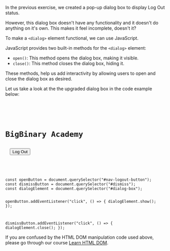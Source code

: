 In the previous exercise,
we created a pop-up dialog
box to display Log Out
status.

However, this dialog box
doesn't have any functionality
and it doesn't do anything on
it's own.
This makes it feel
incomplete, doesn't it?

To make a `<dialog>` element
functional,
we can use JavaScript.

JavaScript provides two
built-in methods for the
`<dialog>` element:
- `open()`: This method opens
  the dialog box,
  making it visible.
- `close()`: This method closes
  the dialog box, hiding it.

These methods, help us add
interactivity by allowing
users to open and close
the dialog box as desired.

Let us take a look at the
the upgraded dialog box in
the code example below:

<codeblock language="javascript" type="lesson">
<code>
<panel language="html">
<div class="nav">
  <h1>BigBinary Academy</h1>
  <button id="nav-logout-button">Log Out</button>
  <dialog id="dialog-box">
    <p>You have been successfully logged out.</p>
    <button id="dismiss">Dismiss</button>
  </dialog>
</div>
</panel>
<panel language="css" hidden="true">
.nav {
  display: flex;
  justify-content: space-around;
  background-color: blue;
  color: white;
}
#nav-logout-button {
  margin: 5px;
  background-color: green;
  color: white;
  border: none;
  height: 35px;
  margin: 20px;
  border-radius: 5px;
}
#dialog-box {
  position: absolute;
  width: 50%;
  margin: auto;
  text-align: center;
  border: 1px solid blue;
}
#dismiss {
  background-color: red;
  color: white;
  border: none;
  margin: 5px auto;
  padding: 5px;
  border-radius: 5px;
}
</panel>
<panel language="javascript">
const openButton = document.querySelector("#nav-logout-button");
const dismissButton = document.querySelector("#dismiss");
const dialogElement = document.querySelector("#dialog-box");

openButton.addEventListener("click", () => {
  dialogElement.show();
});

dismissButton.addEventListener("click", () => {
  dialogElement.close();
});
</panel>
</code>
</codeblock>

If you are confused by the
HTML DOM manipulation code
used above, please go through
our course [Learn HTML DOM](https://academy.bigbinary.com/learn-htmldom).
